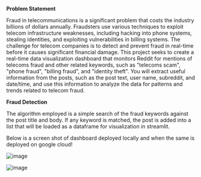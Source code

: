 **Problem Statement**

Fraud in telecommunications is a significant problem that costs the industry billions of dollars
annually. Fraudsters use various techniques to exploit telecom infrastructure weaknesses,
including hacking into phone systems, stealing identities, and exploiting vulnerabilities in billing
systems. The challenge for telecom companies is to detect and prevent fraud in real-time before
it causes significant financial damage.
This project seeks to create a real-time data visualization dashboard that monitors Reddit for
mentions of telecoms fraud and other related keywords, such as "telecoms scam", "phone
fraud", "billing fraud", and "identity theft". You will extract useful information from the posts, such
as the post text, user name, subreddit, and date/time, and use this information to analyze the
data for patterns and trends related to telecom fraud.

**Fraud Detection**

The algorithm employed is a simple search of the fraud keywords against the post title and body. If any keyword is matched, the post is 
added into a list that will be loaded as a dataframe for visualization in streamlit.

Below is a screen shot of dashboard deployed locally and when the same is deployed on google cloud!


![image](https://github.com/ugalugalu/Week9_Streamlit/assets/54645939/032f99a0-3260-4ff4-8b4c-0097c5c1e266)




![image](https://github.com/ugalugalu/Week9_Streamlit/assets/54645939/9af6f658-bd07-495a-a9f8-a4c1c64e7022)

